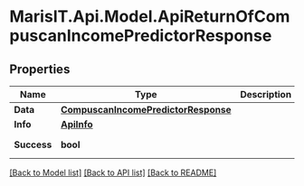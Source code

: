 
# MarisIT.Api.Model.ApiReturnOfCompuscanIncomePredictorResponse

## Properties

Name | Type | Description | Notes
------------ | ------------- | ------------- | -------------
**Data** | [**CompuscanIncomePredictorResponse**](CompuscanIncomePredictorResponse.md) |  | [optional] 
**Info** | [**ApiInfo**](ApiInfo.md) |  | [optional] 
**Success** | **bool** |  | [optional] [readonly] 

[[Back to Model list]](../README.md#documentation-for-models)
[[Back to API list]](../README.md#documentation-for-api-endpoints)
[[Back to README]](../README.md)

